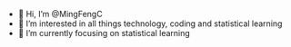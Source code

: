 - 👋 Hi, I’m @MingFengC
- 👀 I’m interested in all things technology, coding and statistical learning
- 🌱 I’m currently focusing on statistical learning

<!---
MingFengC/MingFengC is a ✨ special ✨ repository because its `README.md` (this file) appears on your GitHub profile.
You can click the Preview link to take a look at your changes.
--->
